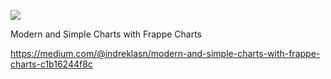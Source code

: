 ![](https://miro.medium.com/max/1400/1*KL_LNcA5ckUXhll6yXwacg.gif)

Modern and Simple Charts with Frappe Charts

https://medium.com/@indreklasn/modern-and-simple-charts-with-frappe-charts-c1b16244f8c
